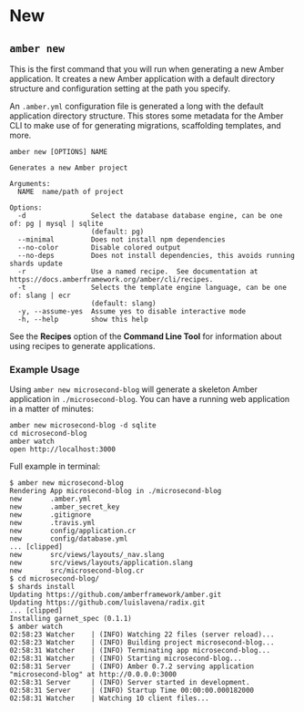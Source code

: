 # New

## `amber new`

This is the first command that you will run when generating a new Amber application. It creates a new Amber application with a default directory structure and configuration setting at the path you specify.

An `.amber.yml` configuration file is generated a long with the default application directory structure. This stores some metadata for the Amber CLI to make use of for generating migrations, scaffolding templates, and more.

```text
amber new [OPTIONS] NAME

Generates a new Amber project

Arguments:
  NAME  name/path of project

Options:
  -d                Select the database database engine, can be one of: pg | mysql | sqlite
                    (default: pg)
  --minimal         Does not install npm dependencies
  --no-color        Disable colored output
  --no-deps         Does not install dependencies, this avoids running shards update
  -r                Use a named recipe.  See documentation at  https://docs.amberframework.org/amber/cli/recipes.
  -t                Selects the template engine language, can be one of: slang | ecr
                    (default: slang)
  -y, --assume-yes  Assume yes to disable interactive mode
  -h, --help        show this help
```

See the **Recipes** option of the **Command Line Tool** for information about using recipes to generate applications.

### Example Usage

Using `amber new microsecond-blog` will generate a skeleton Amber application in `./microsecond-blog`. You can have a running web application in a matter of minutes:

```text
amber new microsecond-blog -d sqlite
cd microsecond-blog
amber watch
open http://localhost:3000
```

Full example in terminal:

```text
$ amber new microsecond-blog
Rendering App microsecond-blog in ./microsecond-blog
new       .amber.yml
new       .amber_secret_key
new       .gitignore
new       .travis.yml
new       config/application.cr
new       config/database.yml
... [clipped]
new       src/views/layouts/_nav.slang
new       src/views/layouts/application.slang
new       src/microsecond-blog.cr
$ cd microsecond-blog/
$ shards install
Updating https://github.com/amberframework/amber.git
Updating https://github.com/luislavena/radix.git
... [clipped]
Installing garnet_spec (0.1.1)
$ amber watch        
02:58:23 Watcher    | (INFO) Watching 22 files (server reload)...
02:58:23 Watcher    | (INFO) Building project microsecond-blog...
02:58:31 Watcher    | (INFO) Terminating app microsecond-blog...
02:58:31 Watcher    | (INFO) Starting microsecond-blog...
02:58:31 Server     | (INFO) Amber 0.7.2 serving application "microsecond-blog" at http://0.0.0.0:3000
02:58:31 Server     | (INFO) Server started in development.
02:58:31 Server     | (INFO) Startup Time 00:00:00.000182000
02:58:31 Watcher    | Watching 10 client files...
```

